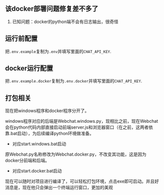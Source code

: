 ## 该docker部署问题修复差不多了

1. 已知问题：docker的python端不会有日志输出，很奇怪

## 运行前配置

把`.env.example`复制为`.env`并填写里面的`CHAT_API_KEY`.

## docker运行配置

把`.env.example.docker`复制为`.env.docker`并填写里面的`CHAT_API_KEY`.

## 打包相关

现在把windows程序和docker程序分开了。

windows程序对应的后端是Webchat.windows.py，现相比之前，现在Webchat会在python代码内部直接启动前端server.js和浏览器窗口（在之前，这两者依靠.bat启动），为后续编译python环境做准备。

- 对应start.windows.bat启动

原Webchat.py名称修改为Webchat.docker.py，不改变其功能，这是因为docker分前端和后端。

- 对应start.docker.bat启动

现在可以随时对项目进行编译了，可以轻松打包环境，点击exe即可启动。并且好消息是，现在他只会弹出一个终端运行窗口，更加的美观